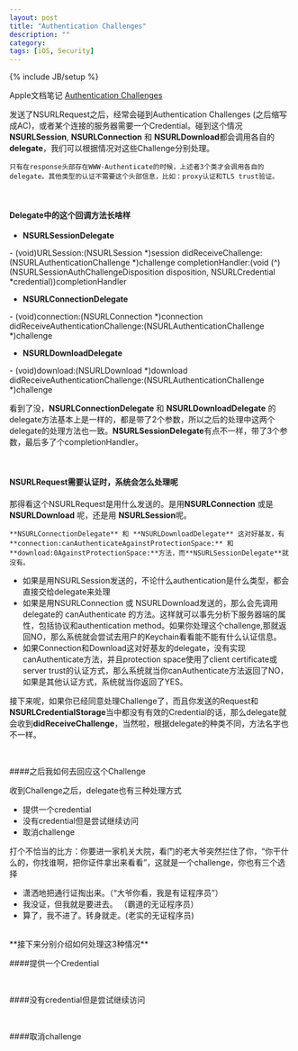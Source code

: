 ```yaml
---
layout: post
title: "Authentication Challenges"
description: ""
category: 
tags: [iOS, Security]
---
```

{% include JB/setup %}

Apple文档笔记 
[Authentication Challenges](https://developer.apple.com/library/mac/documentation/Cocoa/Conceptual/URLLoadingSystem/Articles/AuthenticationChallenges.html#//apple_ref/doc/uid/TP40009507-SW1)

发送了NSURLRequest之后，经常会碰到Authentication Challenges (之后缩写成AC)，或者某个连接的服务器需要一个Credential。碰到这个情况**NSURLSession**, **NSURLConnection** 和 **NSURLDownload**都会调用各自的**delegate**，我们可以根据情况对这些Challenge分别处理。

	只有在response头部存在WWW-Authenticate的时候，上述者3个类才会调用各自的delegate。其他类型的认证不需要这个头部信息，比如：proxy认证和TLS trust验证。

<br/>

#### Delegate中的这个回调方法长啥样

- **NSURLSessionDelegate**

\- (void)URLSession:(NSURLSession *)session didReceiveChallenge:(NSURLAuthenticationChallenge *)challenge completionHandler:(void (^)(NSURLSessionAuthChallengeDisposition disposition, NSURLCredential *credential))completionHandler

- **NSURLConnectionDelegate**

\- (void)connection:(NSURLConnection *)connection didReceiveAuthenticationChallenge:(NSURLAuthenticationChallenge *)challenge

- **NSURLDownloadDelegate**

\- (void)download:(NSURLDownload *)download didReceiveAuthenticationChallenge:(NSURLAuthenticationChallenge *)challenge

看到了没，**NSURLConnectionDelegate** 和 **NSURLDownloadDelegate** 的delegate方法基本上是一样的，都是带了2个参数，所以之后的处理中这两个delegate的处理方法也一致。**NSURLSessionDelegate**有点不一样，带了3个参数，最后多了个completionHandler。

<br/>

#### NSURLRequest需要认证时，系统会怎么处理呢

那得看这个NSURLRequest是用什么发送的。是用**NSURLConnection** 或是 **NSURLDownload** 呢，还是用 **NSURLSession**呢。

	**NSURLConnectionDelegate** 和 **NSURLDownloadDelegate** 这对好基友，有**connection:canAuthenticateAgainstProtectionSpace:** 和 **download:0AgainstProtectionSpace:**方法，而**NSURLSessionDelegate**就没有。

- 如果是用NSURLSession发送的，不论什么authentication是什么类型，都会直接交给delegate来处理
- 如果是用NSURLConnection 或 NSURLDownload发送的，那么会先调用delegate的 canAuthenticate 的方法。这样就可以事先分析下服务器端的属性，包括协议和authentication method。如果你处理这个challenge,那就返回NO，那么系统就会尝试去用户的Keychain看看能不能有什么认证信息。
- 如果Connection和Download这对好基友的delegate，没有实现canAuthenticate方法，并且protection space使用了client certificate或server trust的认证方式，那么系统就当你canAuthenticate方法返回了NO，如果是其他认证方式，系统就当你返回了YES。

接下来呢，如果你已经同意处理Challenge了，而且你发送的Request和**NSURLCredentialStorage**当中都没有有效的Credential的话，那么delegate就会收到**didReceiveChallenge**，当然啦，根据delegate的种类不同，方法名字也不一样。

<br/>

####之后我如何去回应这个Challenge

收到Challenge之后，delegate也有三种处理方式

- 提供一个credential
- 没有credential但是尝试继续访问
- 取消challenge

打个不恰当的比方：你要进一家机关大院，看门的老大爷突然拦住了你，“你干什么的，你找谁啊，把你证件拿出来看看”，这就是一个challenge，你也有三个选择

- 潇洒地把通行证掏出来。（“大爷你看，我是有证程序员”）
- 我没证，但我就是要进去。 （霸道的无证程序员）
- 算了，我不进了。转身就走。(老实的无证程序员)

<br/>
**接下来分别介绍如何处理这3种情况**

####提供一个Credential




<br/>

####没有credential但是尝试继续访问

<br/>

####取消challenge














